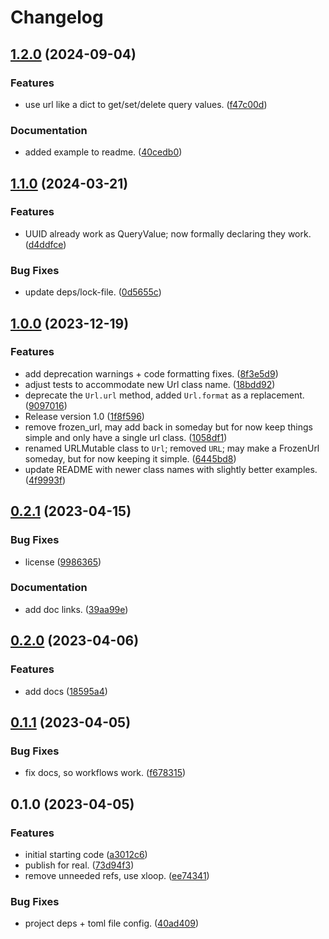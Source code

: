 # Changelog

## [1.2.0](https://github.com/xyngular/py-xurls/compare/v1.1.0...v1.2.0) (2024-09-04)


### Features

* use url like a dict to get/set/delete query values. ([f47c00d](https://github.com/xyngular/py-xurls/commit/f47c00dc55f39feefe07c3275b88f6e7b372a200))


### Documentation

* added example to readme. ([40cedb0](https://github.com/xyngular/py-xurls/commit/40cedb0df36092ddf63854bbc25e09f4b3b98b10))

## [1.1.0](https://github.com/xyngular/py-xurls/compare/v1.0.0...v1.1.0) (2024-03-21)


### Features

* UUID already work as QueryValue; now formally declaring they work. ([d4ddfce](https://github.com/xyngular/py-xurls/commit/d4ddfce8d885081a4515e392f024490d5ea63b74))


### Bug Fixes

* update deps/lock-file. ([0d5655c](https://github.com/xyngular/py-xurls/commit/0d5655c10dcfd36abe6e398cb3ec393acd04384b))

## [1.0.0](https://github.com/xyngular/py-xurls/compare/v0.2.1...v1.0.0) (2023-12-19)


### Features

* add deprecation warnings + code formatting fixes. ([8f3e5d9](https://github.com/xyngular/py-xurls/commit/8f3e5d93a1dfb1144858ef56a438c77f266125fd))
* adjust tests to accommodate new Url class name. ([18bdd92](https://github.com/xyngular/py-xurls/commit/18bdd926fc28f60a842db4eaffb86cbd51678dca))
* deprecate the `Url.url` method, added `Url.format` as a replacement. ([9097016](https://github.com/xyngular/py-xurls/commit/90970168df672d6daafdd4fd23af4a4440f0ae25))
* Release version 1.0 ([1f8f596](https://github.com/xyngular/py-xurls/commit/1f8f596ca840eb71deb57602e4e4df0ba411ca97))
* remove frozen_url, may add back in someday but for now keep things simple and only have a single url class. ([1058df1](https://github.com/xyngular/py-xurls/commit/1058df154acf5bef0d7dc82c3c524e721bf44783))
* renamed URLMutable class to `Url`; removed `URL`; may make a FrozenUrl someday, but for now keeping it simple. ([6445bd8](https://github.com/xyngular/py-xurls/commit/6445bd8d668919ad0d572544df9f0af9a236fc24))
* update README with newer class names with slightly better examples. ([4f9993f](https://github.com/xyngular/py-xurls/commit/4f9993f752baef942eb5b3f9b008d116ae1feadb))

## [0.2.1](https://github.com/xyngular/py-xurls/compare/v0.2.0...v0.2.1) (2023-04-15)


### Bug Fixes

* license ([9986365](https://github.com/xyngular/py-xurls/commit/998636537d50f474946a95ff8d035ae61df58144))


### Documentation

* add doc links. ([39aa99e](https://github.com/xyngular/py-xurls/commit/39aa99eb1671356ca75ac1ae39be8f656e6b2967))

## [0.2.0](https://github.com/xyngular/py-xurls/compare/v0.1.1...v0.2.0) (2023-04-06)


### Features

* add docs ([18595a4](https://github.com/xyngular/py-xurls/commit/18595a4d9985265c716fc840377027b8003576e2))

## [0.1.1](https://github.com/xyngular/py-xurls/compare/v0.1.0...v0.1.1) (2023-04-05)


### Bug Fixes

* fix docs, so workflows work. ([f678315](https://github.com/xyngular/py-xurls/commit/f678315953957e4c6ee63e95f2171702edeba2d8))

## 0.1.0 (2023-04-05)


### Features

* initial starting code ([a3012c6](https://github.com/xyngular/py-xurls/commit/a3012c6ffb8f935301cce01f754112fa6ff60d10))
* publish for real. ([73d94f3](https://github.com/xyngular/py-xurls/commit/73d94f35a470191db4e16b003b660a71fd167543))
* remove unneeded refs, use xloop. ([ee74341](https://github.com/xyngular/py-xurls/commit/ee74341cdb0ddfcf65f3acccba0f6a6da633ea63))


### Bug Fixes

* project deps + toml file config. ([40ad409](https://github.com/xyngular/py-xurls/commit/40ad409c10a091f812a26d172b23c482cf4c223d))

